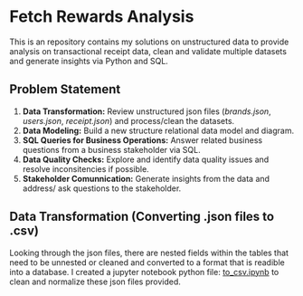 # Fetch Rewards Analysis
This is an repository contains my solutions on unstructured data to provide analysis on transactional receipt data, clean and validate multiple datasets and generate insights via Python and SQL. 

## Problem Statement
1. **Data Transformation:** Review unstructured json files (*brands.json*, *users.json*, *receipt.json*) and process/clean the datasets.
2. **Data Modeling:** Build a new structure relational data model and diagram.
3. **SQL Queries for Business Operations:** Answer related business questions from a business stakeholder via SQL.
4. **Data Quality Checks:** Explore and identify data quality issues and resolve inconsitencies if possible.
5. **Stakeholder Comunnication:** Generate insights from the data and address/ ask questions to the stakeholder.


## Data Transformation (Converting .json files to .csv)
Looking through the json files, there are nested fields within the tables that need to be unnested or cleaned and converted to a format that is readible into a database. I created a jupyter notebook python file: [to_csv.ipynb](./to_csv.ipynb) to clean and normalize these json files provided. 

